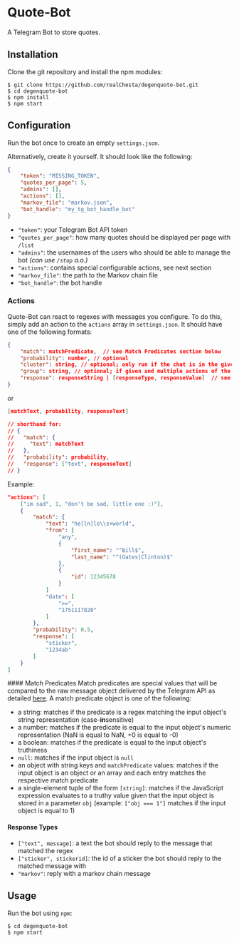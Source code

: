 # Quote-Bot

A Telegram Bot to store quotes.

## Installation

Clone the git repository and install the npm modules:

```shell
$ git clone https://github.com/realChesta/degenquote-bot.git
$ cd degenquote-bot
$ npm install
$ npm start
```

## Configuration

Run the bot once to create an empty `settings.json`. 

Alternatively, create it yourself. It should look like the following:

```json
{
    "token": "MISSING_TOKEN",
    "quotes_per_page": 5,
    "admins": [],
    "actions": [],
    "markov_file": "markov.json",
    "bot_handle": "my_tg_bot_handle_bot"
}
```

* `"token"`: your Telegram Bot API token
* `"quotes_per_page"`: how many quotes should be displayed per page with `/list`
* `"admins"`: the usernames of the users who should be able to manage the bot *(can use `/stop` a.o.)*
* `"actions"`: contains special configurable actions, see next section
* `"markov_file"`: the path to the Markov chain file
* `"bot_handle"`: the bot handle

### Actions

Quote-Bot can react to regexes with messages you configure. To do this, simply add an action to the `actions` array in `settings.json`. It should have one of the following formats:

```json
{
    "match": matchPredicate,  // see Match Predicates section below
    "probability": number, // optional
    "cluster": string, // optional; only run if the chat is in the given cluster
    "group": string, // optional; if given and multiple actions of the same group match, only the first will be executed
    "response": responseString | [responseType, responseValue]  // see Response Types section below
}
```

or

```json
[matchText, probability, responseText]

// shorthand for:
// {
//   "match": {
//     "text": matchText
//   },
//   "probability": probability,
//   "response": ["text", responseText]
// }
```

Example:

```json
"actions": [
    ["im sad", 1, "don't be sad, little one :)"],
    {
        "match": {
            "text": "he[ln]lo\\s+world", 
            "from": [
                "any",
                {
                    "first_name": "^Bill$",
                    "last_name": "^(Gates|Clinton)$"
                },
                {
                    "id": 12345678
                }
            ]
            "date": [
                ">=",
                "1751117820"
            ]
        },
        "probability": 0.5,
        "response": [
            "sticker",
            "1234ab"
        ]
    }
]
```

#### Match Predicates
Match predicates are special values that will be compared to the raw message object delivered by the Telegram API as detailed [here](https://core.telegram.org/bots/api#message). A match predicate object is one of the following:
* a string: matches if the predicate is a regex matching the input object's string representation (case-**in**sensitive)
* a number: matches if the predicate is equal to the input object's numeric representation (NaN is equal to NaN, +0 is equal to -0)
* a boolean: matches if the predicate is equal to the input object's truthiness
* `null`: matches if the input object is `null`
* an object with string keys and `matchPredicate` values: matches if the input object is an object or an array and each entry matches the respective match predicate
* a single-element tuple of the form `[string]`: matches if the JavaScript expression evaluates to a truthy value given that the input object is stored in a parameter `obj` (example: `["obj === 1"]` matches if the input object is equal to 1)

#### Response Types

* `["text", message]`: a text the bot should reply to the message that matched the regex
* `["sticker", stickerid]`: the id of a sticker the bot should reply to the matched message with
* `"markov"`: reply with a markov chain message


## Usage

Run the bot using `npm`:

```shell
$ cd degenquote-bot
$ npm start
```
